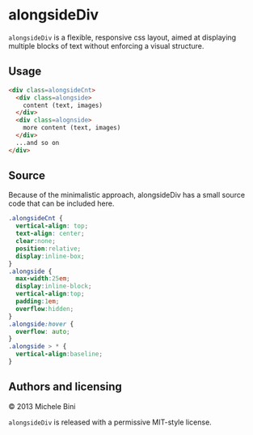 alongsideDiv
============

```alongsideDiv``` is a flexible, responsive css layout, aimed at displaying multiple blocks of text without enforcing a visual structure.


Usage
-----
```html
<div class=alongsideCnt>
  <div class=alongside>
    content (text, images)
  </div>
  <div class=alognside>
    more content (text, images)
  </div>
  ...and so on
</div>
```

Source
------

Because of the minimalistic approach, alongsideDiv has a small source code that can be included here.

```css
.alongsideCnt {
  vertical-align: top;
  text-align: center;
  clear:none;
  position:relative;
  display:inline-box;
}
.alongside {
  max-width:25em;
  display:inline-block;
  vertical-align:top;
  padding:1em;
  overflow:hidden;
}
.alongside:hover {
  overflow: auto;
}
.alongside > * {
  vertical-align:baseline;
}
```

Authors and licensing
---------------------

© 2013 Michele Bini

```alongsideDiv``` is released with a permissive MIT-style license.



